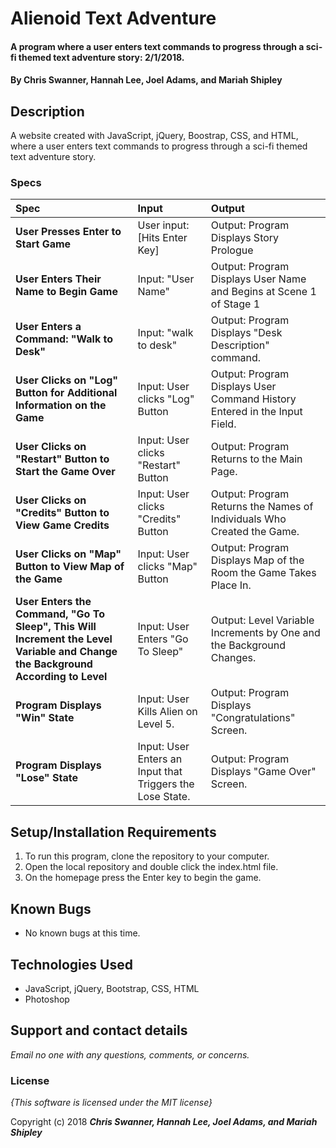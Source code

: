 # Alienoid Text Adventure

#### A program where a user enters text commands to progress through a sci-fi themed text adventure story: 2/1/2018.

#### By **Chris Swanner, Hannah Lee, Joel Adams, and Mariah Shipley**

## Description

A website created with JavaScript, jQuery, Boostrap, CSS, and HTML, where a user enters text commands to progress through a sci-fi themed text adventure story.


### Specs
| Spec | Input | Output |
| :-------------     | :------------- | :------------- |
| **User Presses Enter to Start Game** | User input: [Hits Enter Key] | Output: Program Displays Story Prologue |
| **User Enters Their Name to Begin Game** | Input: "User Name" | Output: Program Displays User Name and Begins at Scene 1 of Stage 1 |
| **User Enters a Command: "Walk to Desk"**| Input: "walk to desk" | Output: Program Displays "Desk Description" command. |
| **User Clicks on "Log" Button for Additional Information on the Game**| Input: User clicks "Log" Button | Output: Program Displays User Command History Entered in the Input Field. |
| **User Clicks on "Restart" Button to Start the Game Over**| Input: User clicks "Restart" Button | Output: Program Returns to the Main Page. |
| **User Clicks on "Credits" Button to View Game Credits**| Input: User clicks "Credits" Button | Output: Program Returns the Names of Individuals Who Created the Game. |
| **User Clicks on "Map" Button to View Map of the Game** | Input: User clicks "Map" Button | Output: Program Displays Map of the Room the Game Takes Place In. |
| **User Enters the Command, "Go To Sleep", This Will Increment the Level Variable and Change the Background According to Level**| Input: User Enters "Go To Sleep" | Output: Level Variable Increments by One and the Background Changes. |
| **Program Displays "Win" State**| Input: User Kills Alien on Level 5. | Output: Program Displays "Congratulations" Screen. |
| **Program Displays "Lose" State**| Input: User Enters an Input that Triggers the Lose State. | Output: Program Displays "Game Over" Screen. |

## Setup/Installation Requirements

1. To run this program, clone the repository to your computer.
2. Open the local repository and double click the index.html file.
3. On the homepage press the Enter key to begin the game.

## Known Bugs
* No known bugs at this time.

## Technologies Used
  * JavaScript, jQuery, Bootstrap, CSS, HTML
  * Photoshop
  

## Support and contact details

_Email no one with any questions, comments, or concerns._

### License

*{This software is licensed under the MIT license}*

Copyright (c) 2018 **_Chris Swanner, Hannah Lee, Joel Adams, and Mariah Shipley_**

